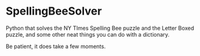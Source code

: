 # SpellingBeeSolver
Python that solves the NY TImes Spelling Bee puzzle and the Letter Boxed puzzle, and some other neat things you can do with a dictionary.

Be patient, it does take a few moments. 
